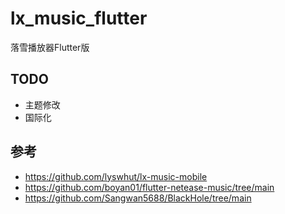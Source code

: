 # lx_music_flutter

落雪播放器Flutter版





## TODO

- 主题修改
- 国际化







## 参考

- https://github.com/lyswhut/lx-music-mobile
- https://github.com/boyan01/flutter-netease-music/tree/main
- https://github.com/Sangwan5688/BlackHole/tree/main